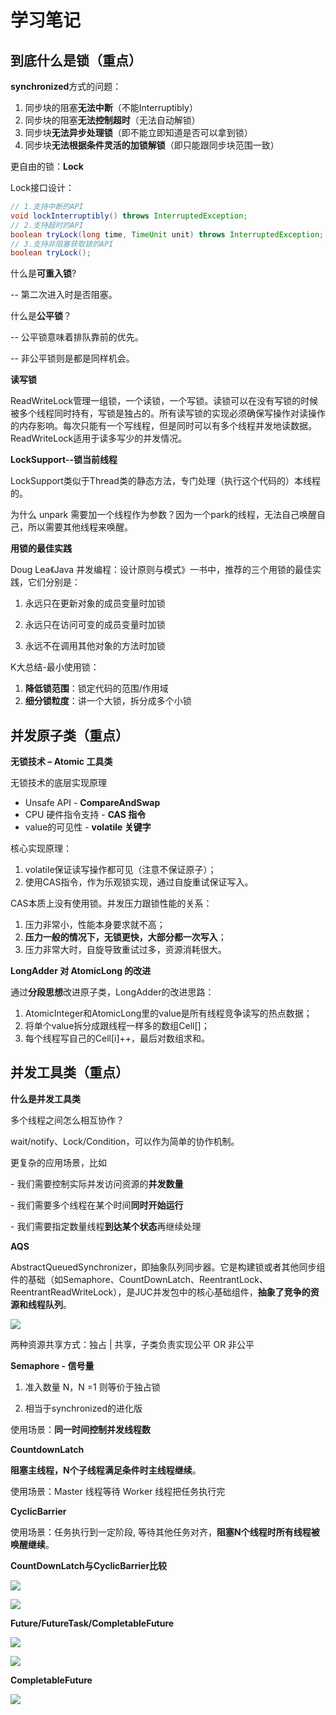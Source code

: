 # 学习笔记

## 到底什么是锁（重点）

**synchronized**方式的问题： 

1. 同步块的阻塞**无法中断**（不能Interruptibly） 
2. 同步块的阻塞**无法控制超时**（无法自动解锁） 
3. 同步块**无法异步处理锁**（即不能立即知道是否可以拿到锁） 
4. 同步块**无法根据条件灵活的加锁解锁**（即只能跟同步块范围一致）

更自由的锁：**Lock**

Lock接口设计： 

```java
// 1.支持中断的API 
void lockInterruptibly() throws InterruptedException;
// 2.支持超时的API 
boolean tryLock(long time, TimeUnit unit) throws InterruptedException;
// 3.支持非阻塞获取锁的API 
boolean tryLock();
```

什么是**可重入锁**? 

-- 第二次进入时是否阻塞。 

什么是**公平锁**？ 

-- 公平锁意味着排队靠前的优先。 

-- 非公平锁则是都是同样机会。

**读写锁**

ReadWriteLock管理一组锁，一个读锁，一个写锁。读锁可以在没有写锁的时候被多个线程同时持有，写锁是独占的。所有读写锁的实现必须确保写操作对读操作的内存影响。每次只能有一个写线程，但是同时可以有多个线程并发地读数据。ReadWriteLock适用于读多写少的并发情况。

**LockSupport--锁当前线程**

LockSupport类似于Thread类的静态方法，专门处理（执行这个代码的）本线程的。

为什么 unpark 需要加一个线程作为参数？因为一个park的线程，无法自己唤醒自己，所以需要其他线程来唤醒。

**用锁的最佳实践**

Doug Lea《Java 并发编程：设计原则与模式》一书中，推荐的三个用锁的最佳实践，它们分别是： 

1. 永远只在更新对象的成员变量时加锁 

2. 永远只在访问可变的成员变量时加锁 

3. 永远不在调用其他对象的方法时加锁 

K大总结-最小使用锁： 

1. **降低锁范围**：锁定代码的范围/作用域
2. **细分锁粒度**：讲一个大锁，拆分成多个小锁

## 并发原子类（重点）

**无锁技术 – Atomic 工具类**

无锁技术的底层实现原理

- Unsafe API - **CompareAndSwap**
- CPU 硬件指令支持 - **CAS 指令**
- value的可见性 - **volatile 关键字**

核心实现原理： 

1. volatile保证读写操作都可见（注意不保证原子）；
2. 使用CAS指令，作为乐观锁实现，通过自旋重试保证写入。

CAS本质上没有使用锁。并发压力跟锁性能的关系： 

1. 压力非常小，性能本身要求就不高；
2. **压力一般的情况下，无锁更快，大部分都一次写入**；
3. 压力非常大时，自旋导致重试过多，资源消耗很大。

**LongAdder 对 AtomicLong 的改进**

通过**分段思想**改进原子类，LongAdder的改进思路： 

1. AtomicInteger和AtomicLong里的value是所有线程竞争读写的热点数据；
2. 将单个value拆分成跟线程一样多的数组Cell[]；
3. 每个线程写自己的Cell[i]++，最后对数组求和。

## 并发工具类（重点）

**什么是并发工具类**

多个线程之间怎么相互协作？

wait/notify、Lock/Condition，可以作为简单的协作机制。

更复杂的应用场景，比如

\- 我们需要控制实际并发访问资源的**并发数量**

\- 我们需要多个线程在某个时间**同时开始运行**

\- 我们需要指定数量线程**到达某个状态**再继续处理

**AQS**

AbstractQueuedSynchronizer，即抽象队列同步器。它是构建锁或者其他同步组件的基础（如Semaphore、CountDownLatch、ReentrantLock、ReentrantReadWriteLock），是JUC并发包中的核心基础组件，**抽象了竞争的资源和线程队列**。

![](https://github.com/liaoxiangrui/JAVA-01/blob/main/Week_04/Image/AQS.png)

两种资源共享方式：独占 | 共享，子类负责实现公平 OR 非公平

**Semaphore - 信号量**

1. 准入数量 N，N =1 则等价于独占锁 

2. 相当于synchronized的进化版

使用场景：**同一时间控制并发线程数**

**CountdownLatch**

**阻塞主线程，N个子线程满足条件时主线程继续**。 

使用场景：Master 线程等待 Worker 线程把任务执行完

**CyclicBarrier**

使用场景：任务执行到一定阶段, 等待其他任务对齐，**阻塞N个线程时所有线程被唤醒继续**。

**CountDownLatch与CyclicBarrier比较**

![](https://github.com/liaoxiangrui/JAVA-01/blob/main/Week_04/Image/CDL%E5%92%8CCB%E6%AF%94%E8%BE%831.png)

![](https://github.com/liaoxiangrui/JAVA-01/blob/main/Week_04/Image/CDL%E5%92%8CCB%E6%AF%94%E8%BE%832.png)

**Future/FutureTask/CompletableFuture**

![](https://github.com/liaoxiangrui/JAVA-01/blob/main/Week_04/Image/Future.png)

![](https://github.com/liaoxiangrui/JAVA-01/blob/main/Week_04/Image/Future1.png)

**CompletableFuture**

![](https://github.com/liaoxiangrui/JAVA-01/blob/main/Week_04/Image/CompletableFuture.png)

